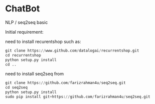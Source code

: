# ChatBot
NLP / seq2seq basic


Initial requirement:

need to install recurentshop such as:

```python
git clone https://www.github.com/datalogai/recurrentshop.git
cd recurrentshop
python setup.py install
cd ..
```

need to install seq2seq from 

```python
git clone https://github.com/farizrahman4u/seq2seq.git
cd seq2seq
python setup.py install
sudo pip install git+https://github.com/farizrahman4u/seq2seq.git
```

